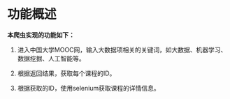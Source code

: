 # 功能概述

**本爬虫实现的功能如下：**

1. 进入中国大学MOOC网，输入大数据项相关的关键词，如大数据、机器学习、数据挖掘、人工智能等。

2. 根据返回结果，获取每个课程的ID。

3. 根据获取的ID，使用selenium获取课程的详情信息。
